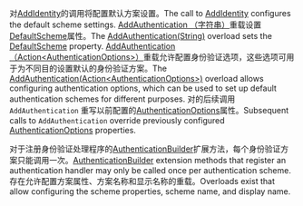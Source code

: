<span data-ttu-id="80534-101">对[AddIdentity](/dotnet/api/microsoft.extensions.dependencyinjection.identityservicecollectionextensions.addidentity)的调用将配置默认方案设置。</span><span class="sxs-lookup"><span data-stu-id="80534-101">The call to [AddIdentity](/dotnet/api/microsoft.extensions.dependencyinjection.identityservicecollectionextensions.addidentity) configures the default scheme settings.</span></span> <span data-ttu-id="80534-102">[AddAuthentication （字符串）](/dotnet/api/microsoft.extensions.dependencyinjection.authenticationservicecollectionextensions.addauthentication#Microsoft_Extensions_DependencyInjection_AuthenticationServiceCollectionExtensions_AddAuthentication_Microsoft_Extensions_DependencyInjection_IServiceCollection_System_String_)重载设置[DefaultScheme](/dotnet/api/microsoft.aspnetcore.authentication.authenticationoptions.defaultscheme)属性。</span><span class="sxs-lookup"><span data-stu-id="80534-102">The [AddAuthentication(String)](/dotnet/api/microsoft.extensions.dependencyinjection.authenticationservicecollectionextensions.addauthentication#Microsoft_Extensions_DependencyInjection_AuthenticationServiceCollectionExtensions_AddAuthentication_Microsoft_Extensions_DependencyInjection_IServiceCollection_System_String_) overload sets the [DefaultScheme](/dotnet/api/microsoft.aspnetcore.authentication.authenticationoptions.defaultscheme) property.</span></span> <span data-ttu-id="80534-103">[AddAuthentication （Action&lt;AuthenticationOptions&gt;）](/dotnet/api/microsoft.extensions.dependencyinjection.authenticationservicecollectionextensions.addauthentication#Microsoft_Extensions_DependencyInjection_AuthenticationServiceCollectionExtensions_AddAuthentication_Microsoft_Extensions_DependencyInjection_IServiceCollection_System_Action_Microsoft_AspNetCore_Authentication_AuthenticationOptions__)重载允许配置身份验证选项，这些选项可用于为不同目的设置默认的身份验证方案。</span><span class="sxs-lookup"><span data-stu-id="80534-103">The [AddAuthentication(Action&lt;AuthenticationOptions&gt;)](/dotnet/api/microsoft.extensions.dependencyinjection.authenticationservicecollectionextensions.addauthentication#Microsoft_Extensions_DependencyInjection_AuthenticationServiceCollectionExtensions_AddAuthentication_Microsoft_Extensions_DependencyInjection_IServiceCollection_System_Action_Microsoft_AspNetCore_Authentication_AuthenticationOptions__) overload allows configuring authentication options, which can be used to set up default authentication schemes for different purposes.</span></span> <span data-ttu-id="80534-104">对的后续调用 `AddAuthentication` 重写以前配置的[AuthenticationOptions](/dotnet/api/microsoft.aspnetcore.builder.authenticationoptions)属性。</span><span class="sxs-lookup"><span data-stu-id="80534-104">Subsequent calls to `AddAuthentication` override previously configured [AuthenticationOptions](/dotnet/api/microsoft.aspnetcore.builder.authenticationoptions) properties.</span></span>

<span data-ttu-id="80534-105">对于注册身份验证处理程序的[AuthenticationBuilder](/dotnet/api/microsoft.aspnetcore.authentication.authenticationbuilder)扩展方法，每个身份验证方案只能调用一次。</span><span class="sxs-lookup"><span data-stu-id="80534-105">[AuthenticationBuilder](/dotnet/api/microsoft.aspnetcore.authentication.authenticationbuilder) extension methods that register an authentication handler may only be called once per authentication scheme.</span></span> <span data-ttu-id="80534-106">存在允许配置方案属性、方案名称和显示名称的重载。</span><span class="sxs-lookup"><span data-stu-id="80534-106">Overloads exist that allow configuring the scheme properties, scheme name, and display name.</span></span>
